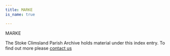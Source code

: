 ```yaml
---
title: MARKE
is_name: true

---
```


MARKE


The Stoke Climsland Parish Archive holds material under this index entry. To find out more please [contact us](/contact/)

